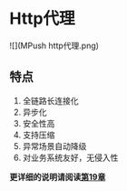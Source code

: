 # Http代理
![](MPush http代理.png)
## 特点
1. 全链路长连接化
2. 异步化
3. 安全性高
4. 支持压缩
5. 异常场景自动降级
6. 对业务系统友好，无侵入性

__更详细的说明请阅读[第19章](chapter19.md)__